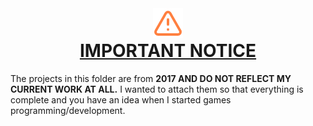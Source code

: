 <div style="text-align:center">
<img src="/assets/icons/triangle-alert.png" alt=""/>
<h1 style="margin-top:0px; text-decoration: underline">IMPORTANT NOTICE</h1>
</div>

The projects in this folder are from **2017 AND DO NOT REFLECT MY CURRENT WORK AT ALL.** I wanted to attach them so that everything is complete and you have an idea when I started games programming/development.